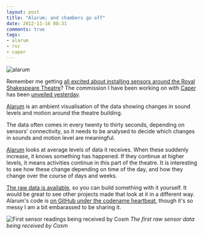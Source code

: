 ```yaml
---
layout: post
title: "Alarum; and chambers go off"
date: 2012-11-16 08:31
comments: true
tags: 
- alarum
- rsc
- caper
---
```

![alarum](http://farm9.staticflickr.com/8345/8190530008_c57f2bcbb4_z.jpg)

Remember me getting [all excited about installing sensors around the Royal Shakespeare Theatre][1]? The commission I have been working on with [Caper][2] has been [unveiled yesterday][3].

[Alarum][4] is an ambient visualisation of the data showing changes in sound levels and motion around the theatre building.

The data often comes in every twenty to thirty seconds, depending on sensors' connectivity, so it needs to be analysed to decide which changes in sounds and motion level are meaningful. 

[Alarum][4] looks at average levels of data it receives. When these suddenly increase, it knows something has happened. If they continue at higher levels, it means activities continue in this part of the theatre. It is interesting to see how these change depending on time of the day, and how they change over the course of days and weeks.

[The raw data is available][5], so you can build something with it yourself. It would be great to see other projects made that look at it in a different way. Alarum's code is [on GitHub under the codename heartbeat][6], though it's so messy I am a bit embarassed to be sharing it.

![First sensor readings being received by Cosm](http://farm9.staticflickr.com/8180/7917689864_c40b54a5de_z.jpg)
_The first raw sensor data being received by Cosm_


[1]: 2012/09/14/sensing-activity-in-royal-shakespeare-theatre/
[2]: http://wearecaper.com/
[3]: http://myshakespeare.worldshakespearefestival.org.uk/gallery/alarum-by-natalia-buckley-and-caper/
[4]: http://alarumproject.com/
[5]: https://cosm.com/feeds/72813
[6]: https://github.com/ntlk/heartbeat